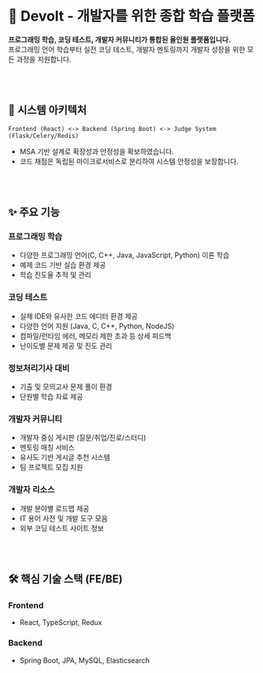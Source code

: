 # 🚀 Devolt - 개발자를 위한 종합 학습 플랫폼
**프로그래밍 학습, 코딩 테스트, 개발자 커뮤니티가 통합된 올인원 플랫폼입니다.**  
프로그래밍 언어 학습부터 실전 코딩 테스트, 개발자 멘토링까지 개발자 성장을 위한 모든 과정을 지원합니다.

<br /><br />



## 🧱 시스템 아키텍처
```
Frontend (React) <-> Backend (Spring Boot) <-> Judge System (Flask/Celery/Redis)
```
- MSA 기반 설계로 확장성과 안정성을 확보하였습니다.
- 코드 채점은 독립된 마이크로서비스로 분리하여 시스템 안정성을 보장합니다.

<br /><br />




## ✨ 주요 기능
### 프로그래밍 학습
- 다양한 프로그래밍 언어(C, C++, Java, JavaScript, Python) 이론 학습
- 예제 코드 기반 실습 환경 제공
- 학습 진도율 추적 및 관리

### 코딩 테스트
- 실제 IDE와 유사한 코드 에디터 환경 제공
- 다양한 언어 지원 (Java, C, C++, Python, NodeJS)
- 컴파일/런타임 에러, 메모리 제한 초과 등 상세 피드백
- 난이도별 문제 제공 및 진도 관리

### 정보처리기사 대비
- 기출 및 모의고사 문제 풀이 환경
- 단원별 학습 자료 제공

### 개발자 커뮤니티
- 개발자 중심 게시판 (질문/취업/진로/스터디)
- 멘토링 매칭 서비스
- 유사도 기반 게시글 추천 시스템
- 팀 프로젝트 모집 지원

### 개발자 리소스
- 개발 분야별 로드맵 제공
- IT 용어 사전 및 개발 도구 모음
- 외부 코딩 테스트 사이트 정보
  
<br /><br />




## 🛠️ 핵심 기술 스택 (FE/BE)
### Frontend
- React, TypeScript, Redux

### Backend
- Spring Boot, JPA, MySQL, Elasticsearch
